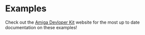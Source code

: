 # Examples

Check out the [Amiga Devloper Kit](https://farm-ng.github.io/amiga-dev-kit)
website for the most up to date documentation on these examples!

